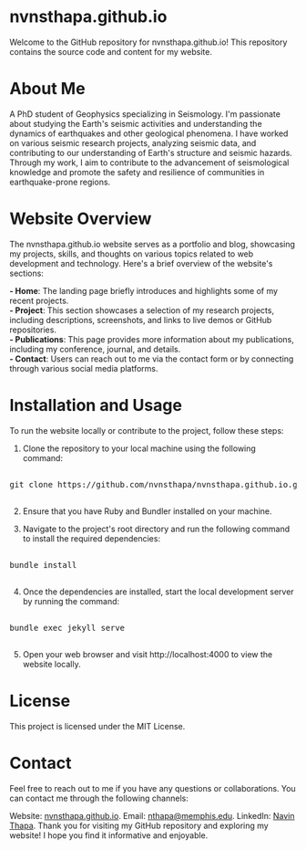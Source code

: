 # nvnsthapa.github.io
Welcome to the GitHub repository for nvnsthapa.github.io! This repository contains the source code and content for my website.

# About Me
A PhD student of Geophysics specializing in Seismology. I'm passionate about studying the Earth's seismic activities and understanding the dynamics of earthquakes and other geological phenomena. I have worked on various seismic research projects, analyzing seismic data, and contributing to our understanding of Earth's structure and seismic hazards. Through my work, I aim to contribute to the advancement of seismological knowledge and promote the safety and resilience of communities in earthquake-prone regions.

# Website Overview
The nvnsthapa.github.io website serves as a portfolio and blog, showcasing my projects, skills, and thoughts on various topics related to web development and technology. Here's a brief overview of the website's sections:

**- Home**: The landing page briefly introduces and highlights some of my recent projects.  
**- Project**: This section showcases a selection of my research projects, including descriptions, screenshots, and links to live demos or GitHub repositories.  
**- Publications**: This page provides more information about my publications, including my conference, journal, and  details.   
**- Contact**: Users can reach out to me via the contact form or by connecting through various social media platforms.  

# Installation and Usage
To run the website locally or contribute to the project, follow these steps:

1. Clone the repository to your local machine using the following command:
<pre>

git clone https://github.com/nvnsthapa/nvnsthapa.github.io.git

</pre>

2. Ensure that you have Ruby and Bundler installed on your machine.

3. Navigate to the project's root directory and run the following command to install the required dependencies:
<pre>

bundle install

</pre>
4. Once the dependencies are installed, start the local development server by running the command:
<pre>

bundle exec jekyll serve

</pre>
5. Open your web browser and visit http://localhost:4000 to view the website locally.

# License
This project is licensed under the MIT License.

# Contact
Feel free to reach out to me if you have any questions or collaborations. You can contact me through the following channels:

Website: [nvnsthapa.github.io](https://nvnsthapa.github.io/). 
Email: nthapa@memphis.edu. 
LinkedIn: [Navin Thapa](https://www.linkedin.com/in/nvnsthapa/). 
Thank you for visiting my GitHub repository and exploring my website! I hope you find it informative and enjoyable.
